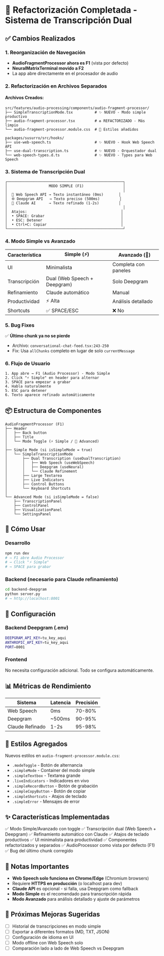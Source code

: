 # 🎯 Refactorización Completada - Sistema de Transcripción Dual

## ✅ Cambios Realizados

### 1. **Reorganización de Navegación**
- **AudioFragmentProcessor ahora es F1** (vista por defecto)
- **NeuralMatrixTerminal movido a F2**
- La app abre directamente en el procesador de audio

### 2. **Refactorización en Archivos Separados**

#### Archivos Creados:
```
src/features/audio-processing/components/audio-fragment-processor/
├── SimpleTranscriptionMode.tsx          # ✨ NUEVO - Modo simple productivo
├── audio-fragment-processor.tsx         # ♻️ REFACTORIZADO - Más limpio
└── audio-fragment-processor.module.css  # 🎨 Estilos añadidos

packages/susurro/src/hooks/
├── use-web-speech.ts                    # ✨ NUEVO - Hook Web Speech API
├── use-dual-transcription.ts            # ✨ NUEVO - Orquestador dual
└── web-speech-types.d.ts                # ✨ NUEVO - Types para Web Speech
```

### 3. **Sistema de Transcripción Dual**

```
┌─────────────────────────────────────────────────────┐
│                   MODO SIMPLE (F1)                  │
│                                                     │
│  🎤 Web Speech API → Texto instantáneo (0ms)       │
│  🌐 Deepgram API   → Texto preciso (500ms)         │
│  🧠 Claude AI      → Texto refinado (1-2s)         │
│                                                     │
│  Atajos:                                           │
│  • SPACE: Grabar                                   │
│  • ESC: Detener                                    │
│  • Ctrl+C: Copiar                                  │
└─────────────────────────────────────────────────────┘
```

### 4. **Modo Simple vs Avanzado**

| Característica | Simple (⚡) | Avanzado (🔧) |
|----------------|-------------|----------------|
| UI | Minimalista | Completa con paneles |
| Transcripción | Dual (Web Speech + Deepgram) | Solo Deepgram |
| Refinamiento | Claude automático | Manual |
| Productividad | ⚡ Alta | Análisis detallado |
| Shortcuts | ✅ SPACE/ESC | ❌ No |

### 5. **Bug Fixes**

✅ **Último chunk ya no se pierde**
- Archivo: `conversational-chat-feed.tsx:243-250`
- Fix: Usa `allChunks` completo en lugar de solo `currentMessage`

### 6. **Flujo de Usuario**

```
1. App abre → F1 (Audio Processor) - Modo Simple
2. Click "⚡ Simple" en header para alternar
3. SPACE para empezar a grabar
4. Habla naturalmente
5. ESC para detener
6. Texto aparece refinado automáticamente
```

## 📦 Estructura de Componentes

```
AudioFragmentProcessor (F1)
├── Header
│   ├── Back button
│   ├── Title
│   └── Mode Toggle (⚡ Simple / 🔧 Advanced)
│
├── Simple Mode (si isSimpleMode = true)
│   └── SimpleTranscriptionMode
│       ├── Dual Transcription (useDualTranscription)
│       │   ├── Web Speech (useWebSpeech)
│       │   ├── Deepgram (useNeural)
│       │   └── Claude Refinement
│       ├── Large Textarea
│       ├── Live Indicators
│       ├── Control Buttons
│       └── Keyboard Shortcuts
│
└── Advanced Mode (si isSimpleMode = false)
    ├── TranscriptionPanel
    ├── ControlPanel
    ├── VisualizationPanel
    └── SettingsPanel
```

## 🚀 Cómo Usar

### Desarrollo
```bash
npm run dev
# → F1 abre Audio Processor
# → Click "⚡ Simple"
# → SPACE para grabar
```

### Backend (necesario para Claude refinamiento)
```bash
cd backend-deepgram
python server.py
# → http://localhost:8001
```

## 🔧 Configuración

### Backend Deepgram (.env)
```bash
DEEPGRAM_API_KEY=tu_key_aqui
ANTHROPIC_API_KEY=tu_key_aqui
PORT=8001
```

### Frontend
No necesita configuración adicional. Todo se configura automáticamente.

## 📊 Métricas de Rendimiento

| Sistema | Latencia | Precisión |
|---------|----------|-----------|
| Web Speech | 0ms | 70-80% |
| Deepgram | ~500ms | 90-95% |
| Claude Refinado | 1-2s | 95-98% |

## 🎨 Estilos Agregados

Nuevos estilos en `audio-fragment-processor.module.css`:
- `.modeToggle` - Botón de alternancia
- `.simpleMode` - Container del modo simple
- `.simpleTextbox` - Textarea grande
- `.liveIndicators` - Indicadores en vivo
- `.simpleRecordButton` - Botón de grabación
- `.simpleCopyButton` - Botón de copiar
- `.simpleShortcuts` - Atajos de teclado
- `.simpleError` - Mensajes de error

## ✨ Características Implementadas

✅ Modo Simple/Avanzado con toggle
✅ Transcripción dual (Web Speech + Deepgram)
✅ Refinamiento automático con Claude
✅ Atajos de teclado productivos
✅ UI minimalista para productividad
✅ Componentes refactorizados y separados
✅ AudioProcessor como vista por defecto (F1)
✅ Bug del último chunk corregido

## 📝 Notas Importantes

- **Web Speech solo funciona en Chrome/Edge** (Chromium browsers)
- Requiere **HTTPS en producción** (o localhost para dev)
- **Claude API** es opcional - si falla, usa Deepgram como fallback
- **Modo Simple** es el recomendado para transcripción rápida
- **Modo Avanzado** para análisis detallado y ajuste de parámetros

## 🔄 Próximas Mejoras Sugeridas

- [ ] Historial de transcripciones en modo simple
- [ ] Exportar a diferentes formatos (MD, TXT, JSON)
- [ ] Configuración de idioma en UI
- [ ] Modo offline con Web Speech solo
- [ ] Comparación lado a lado de Web Speech vs Deepgram
